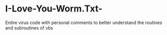 # I-Love-You-Worm.Txt-
Entire virus code with personal comments to better understand the routines and subroutines of vbs

